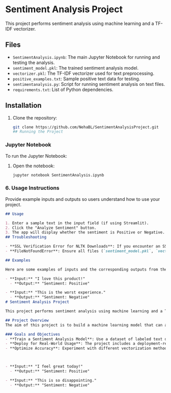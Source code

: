# Sentiment Analysis Project

This project performs sentiment analysis using machine learning and a TF-IDF vectorizer.

## Files

- `SentimentAnalysis.ipynb`: The main Jupyter Notebook for running and testing the analysis.
- `sentiment_model.pkl`: The trained sentiment analysis model.
- `vectorizer.pkl`: The TF-IDF vectorizer used for text preprocessing.
- `positive_examples.txt`: Sample positive text data for testing.
- `sentimentanalysis.py`: Script for running sentiment analysis on text files.
- `requirements.txt`: List of Python dependencies.

## Installation

1. Clone the repository:
   ```bash
   git clone https://github.com/NehaBL/SentimentAnalysisProject.git
   ## Running the Project

### Jupyter Notebook
To run the Jupyter Notebook:
1. Open the notebook:
   ```bash
   jupyter notebook SentimentAnalysis.ipynb

### 6. **Usage Instructions**

Provide example inputs and outputs so users understand how to use your project.

```markdown
## Usage

1. Enter a sample text in the input field (if using Streamlit).
2. Click the "Analyze Sentiment" button.
3. The app will display whether the sentiment is Positive or Negative.
## Troubleshooting

- **SSL Verification Error for NLTK Downloads**: If you encounter an SSL verification error, try bypassing SSL verification using the code in the "Download NLTK Data" section.
- **FileNotFoundError**: Ensure all files (`sentiment_model.pkl`, `vectorizer.pkl`, etc.) are in the correct directory.

## Examples

Here are some examples of inputs and the corresponding outputs from the sentiment analysis:

- **Input:** "I love this product!"
  - **Output:** "Sentiment: Positive"

- **Input:** "This is the worst experience."
  - **Output:** "Sentiment: Negative"
# Sentiment Analysis Project

This project performs sentiment analysis using machine learning and a TF-IDF vectorizer.

## Project Overview
The aim of this project is to build a machine learning model that can analyze the sentiment of textual data. By using Natural Language Processing (NLP) techniques, this project classifies text into positive and negative sentiments. This is particularly useful for businesses or organizations seeking to understand customer feedback, social media posts, and product reviews at scale.

### Goals and Objectives
- **Train a Sentiment Analysis Model**: Use a dataset of labeled text data to train a machine learning model that can classify text as positive or negative.
- **Deploy for Real-World Usage**: The project includes a deployment-ready setup, allowing the model to be used in a live setting through a Streamlit interface.
- **Optimize Accuracy**: Experiment with different vectorization methods (like TF-IDF) and preprocessing steps to improve the model’s accuracy.



- **Input:** "I feel great today!"
  - **Output:** "Sentiment: Positive"

- **Input:** "This is so disappointing."
  - **Output:** "Sentiment: Negative"
